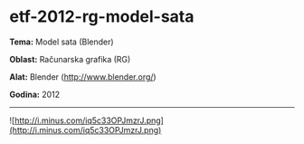 # etf-2012-rg-model-sata

**Tema:** Model sata (Blender)

**Oblast:** Računarska grafika (RG)

**Alat:** Blender (http://www.blender.org/)

**Godina:** 2012

---

![http://i.minus.com/iq5c33OPJmzrJ.png](http://i.minus.com/iq5c33OPJmzrJ.png)
